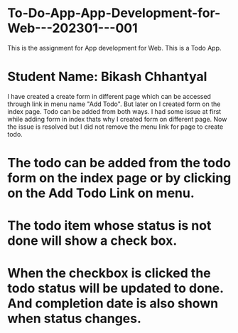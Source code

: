 # To-Do-App-App-Development-for-Web---202301---001
This is the assignment for App development for Web. This is a Todo App.
# Student Name: Bikash Chhantyal

I have created a create form in different page which can be accessed through link in menu name "Add Todo". 
But later on I created form on the index page. Todo can be added from both ways.
I had some issue at first while adding form in index thats why I created form on different page.
Now the issue is resolved but I did not remove the menu link for page to create todo.

# The todo can be added from the todo form on the index page or by clicking on the Add Todo Link on menu.
# The todo item whose status is not done will show a check box.
# When the checkbox is clicked the todo status will be updated to done. And completion date is also shown when status changes.

